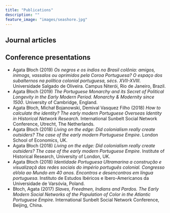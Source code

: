 ```yaml
---
title: "Publications"
description: ""
feature_image: "images/seashore.jpg"
---
```


## Journal articles


## Conference presentations

- Agata Błoch (2019) *Os negros e os índios no Brasil colônia: amigos, inimogs, vassalos ou oprimidos pela Coroa Portuguesa? O espaço dos subalternos na política colonial portuguesa, sécs. XVII-XVIII*. Universidade Salgado de Oliveira. Campus Niterói, Rio de Janeiro, Brazil.
- Agata Błoch (2019) *The Portuguese Monarchy and its Secret of Political Longevity in the Early Modern Period. Monarchy & Modernity since 1500*. University of Cambridge, England.
- Agata Błoch, Michał Bojanowski, Demival Vasquez Filho (2018) *How to calculate the identity? The early modern Portuguese Overseas Identity in Historical Network Research*. International Sunbelt Social Network Conference, Utrecht, The Netherlands.
- Agata Błoch (2018) *Living on the edge: Did colonialism really create outsiders? The case of the early modern Portuguese Empire*. London School of Economics, UK.
- Agata Błoch (2018) *Living on the edge: Did colonialism really create outsiders? The case of the early modern Portuguese Empire*. Institute of Historical Research, University of London, UK.
- Agata Błoch (2018) *Identidade Portuguesa Ultramarina  a construção e visualizaçã das redes sociais do império português colonial. Congresso aVola ao Mundo em 40 anos. Encontros e desencontros em língua portuguesa*. Instituto de Estudos Ibéricos e Ibero-Americanos da Universidade de Varsóvia, Poland.
- Błoch, Agata (2017) *Slaves, Freedmen, Indians and Pardos. The Early Modern Social Networks of the Population of Color in the Atlantic Portuguese Empire*. International Sunbelt Social Network Conference, Beijing, China.

